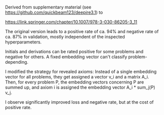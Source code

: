 Derived from supplementary material (see https://github.com/quickbeam123/deepire3.1) to 

https://link.springer.com/chapter/10.1007/978-3-030-86205-3_11

The original version leads to a positive rate of ca. 94% and negative rate of ca. 87% in validation, mostly independent of the inspected hyperparameters.

Initials and derivations can be rated positive for some problems and negative for others. A fixed embedding vector can't classify problem-depending.

I modified the strategy for revealed axioms: Instead of a single embedding vector for all problems, they get assigned a vector v_i and a matrix A_i. Then, for every problem P, the embedding vectors concerning P are summed up, and axiom i is assigned the embedding vector A_i * sum_j(P) v_j.

I observe significantly improved loss and negative rate, but at the cost of positive rate.
